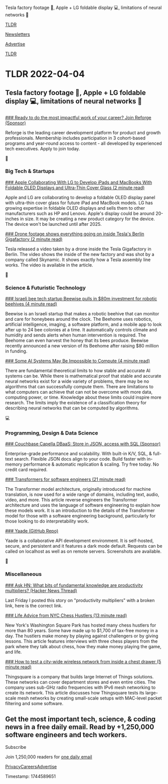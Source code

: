 Tesla factory footage 🚗, Apple + LG foldable display 💻, limitations of neural networks 🧠

[TLDR](/)

[Newsletters](/newsletters)

[Advertise](https://advertise.tldr.tech/)

[TLDR](/)

# TLDR 2022-04-04

## Tesla factory footage 🚗, Apple + LG foldable display 💻, limitations of neural networks 🧠

### 

[### Ready to do the most impactful work of your career? Join Reforge (Sponsor)](https://www.reforge.com/homepage-2?utm_source=tldr&utm_medium=referral&utm_campaign=email_placement&utm_term=&utm_content=product_growth_programs)

Reforge is the leading career development platform for product and growth professionals. Membership includes participation in 3 cohort-based programs and year-round access to content - all developed by experienced tech executives. Apply to join today.

📱

### Big Tech & Startups

[### Apple Collaborating With LG to Develop iPads and MacBooks With Foldable OLED Displays and Ultra-Thin Cover Glass (2 minute read)](https://www.macrumors.com/2022/04/01/foldable-oled-ipads-and-macbooks-in-development/?utm_source=tldrnewsletter)

Apple and LG are collaborating to develop a foldable OLED display panel with ultra-thin cover glass for future iPad and MacBook models. LG has growing expertise in foldable OLED displays and sells them to other manufacturers such as HP and Lenovo. Apple's display could be around 20-inches in size. It may be creating a new product category for the device. The device won't be launched until after 2025.

[### Drone footage shows everything going on inside Tesla's Berlin Gigafactory (2 minute read)](https://interestingengineering.com/video/tesla-gigafactory-berlin-drone?utm_source=tldrnewsletter)

Tesla released a video taken by a drone inside the Tesla Gigafactory in Berlin. The video shows the inside of the new factory and was shot by a company called Skynamic. It shows exactly how a Tesla assembly line works. The video is available in the article.

🚀

### Science & Futuristic Technology

[### Israeli bee tech startup Beewise pulls in $80m investment for robotic beehives (4 minute read)](https://www.timesofisrael.com/israeli-bee-tech-startup-beewise-pulls-in-80m-investment-for-robotic-beehives/?utm_source=tldrnewsletter)

Beewise is an Israeli startup that makes a robotic beehive that can monitor and care for honeybees around the clock. The Beehome uses robotics, artificial intelligence, imaging, a software platform, and a mobile app to look after up to 24 bee colonies at a time. It automatically controls climate and humidity and sends alerts when human intervention is required. The Beehome can even harvest the honey that its bees produce. Beewise recently announced a new version of its Beehome after raising $80 million in funding.

[### Some AI Systems May Be Impossible to Compute (4 minute read)](https://spectrum.ieee.org/deep-neural-network?utm_source=tldrnewsletter)

There are fundamental theoretical limits to how stable and accurate AI systems can be. While there is mathematical proof that stable and accurate neural networks exist for a wide variety of problems, there may be no algorithms that can successfully compute them. There are limitations to what computers can achieve that can not be overcome with more data, computing power, or time. Knowledge about these limits could inspire more research. The limits imply the existence of a classification theory for describing neural networks that can be computed by algorithms.

💻

### Programming, Design & Data Science

[### Couchbase Capella DBaaS: Store in JSON, access with SQL (Sponsor)](https://www.couchbase.com/products/capella/get-started?utm_source=tldr&utm_medium=newsletter&utm_campaign=developer_sponsorship)

Enterprise-grade performance and scalability. With built-in K/V, SQL, & full-text search. Flexible JSON docs align to your code. Build faster with in-memory performance & automatic replication & scaling. Try free today. No credit card required.

[### Transformers for software engineers (21 minute read)](https://blog.nelhage.com/post/transformers-for-software-engineers/?utm_source=tldrnewsletter)

The Transformer model architecture, originally introduced for machine translation, is now used for a wide range of domains, including text, audio, video, and more. This article reverse engineers the Transformer architecture and uses the language of software engineering to explain how these models work. It is an introduction to the details of the Transformer model for those with a software engineering background, particularly for those looking to do interpretability work.

[### Yaade (GitHub Repo)](https://github.com/esperotech/yaade?utm_source=tldrnewsletter)

Yaade is a collaborative API development environment. It is self-hosted, secure, and persistent and it features a dark mode default. Requests can be called on localhost as well as on remote servers. Screenshots are available.

🎁

### Miscellaneous

[### Ask HN: What bits of fundamental knowledge are productivity multipliers? (Hacker News Thread)](https://news.ycombinator.com/item?id=30853807)

Last Friday I posted this story on "productivity multipliers" with a broken link, here is the correct link.

[### Life Advice from NYC Chess Hustlers (13 minute read)](https://annekadet.substack.com/p/life-advice-from-nyc-chess-hustlers?utm_source=tldrnewsletter)

New York's Washington Square Park has hosted many chess hustlers for more than 80 years. Some have made up to $1,700 of tax-free money in a day. The hustlers make money by playing against challengers or by giving lessons. This article features interviews with three chess players from the park where they talk about chess, how they make money playing the game, and life.

[### How to test a city-wide wireless network from inside a chest drawer (5 minute read)](https://www.thingsquare.com/blog/articles/iot-mesh-large-scale-testing/?utm_source=tldrnewsletter)

Thingsquare is a company that builds large Internet of Things solutions. These networks can cover department stores and even entire cities. The company uses sub-GHz radio frequencies with IPv6 mesh networking to create its network. This article discusses how Thingsquare tests its large-scale mesh networks by creating small-scale setups with MAC-level packet filtering and some software.

## Get the most important tech, science, & coding news in a free daily email. Read by +1,250,000 software engineers and tech workers.

Subscribe

Join 1,250,000 readers for [one daily email](/api/latest/tech)

[Privacy](/privacy)[Careers](https://jobs.ashbyhq.com/tldr.tech)[Advertise](/tech/advertise)

Timestamp: 1744589651